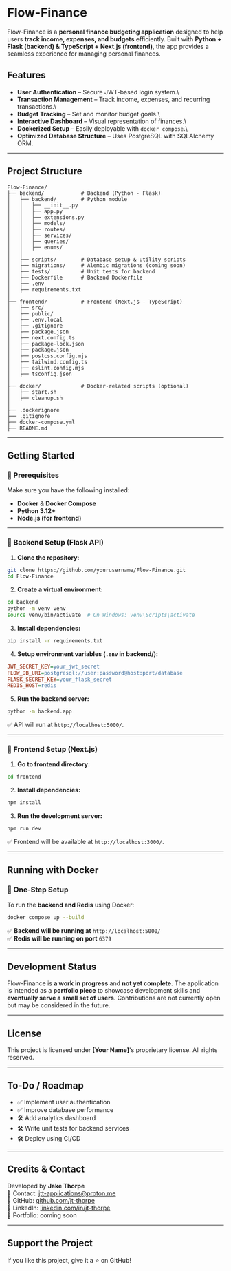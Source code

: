 # Flow-Finance

Flow-Finance is a **personal finance budgeting application** designed to help users **track income, expenses, and budgets** efficiently. Built with **Python + Flask (backend) & TypeScript + Next.js (frontend)**, the app provides a seamless experience for managing personal finances.

## Features

- **User Authentication** – Secure JWT-based login system.\
- **Transaction Management** – Track income, expenses, and recurring transactions.\
- **Budget Tracking** – Set and monitor budget goals.\
- **Interactive Dashboard** – Visual representation of finances.\
- **Dockerized Setup** – Easily deployable with `docker compose`.\
- **Optimized Database Structure** – Uses PostgreSQL with SQLAlchemy ORM.

---

## Project Structure

```
Flow-Finance/
├── backend/            # Backend (Python - Flask)
│   ├── backend/        # Python module
│   │   ├── __init__.py
│   │   ├── app.py
│   │   ├── extensions.py
│   │   ├── models/
│   │   ├── routes/
│   │   ├── services/
│   │   ├── queries/
│   │   ├── enums/
│   │
│   ├── scripts/        # Database setup & utility scripts
│   ├── migrations/     # Alembic migrations (coming soon)
│   ├── tests/          # Unit tests for backend
│   ├── Dockerfile      # Backend Dockerfile
│   ├── .env
│   ├── requirements.txt
│
├── frontend/           # Frontend (Next.js - TypeScript)
│   ├── src/
│   ├── public/
│   ├── .env.local
│   ├── .gitignore
│   ├── package.json
│   ├── next.config.ts
│   ├── package-lock.json
│   ├── package.json
│   ├── postcss.config.mjs
│   ├── tailwind.config.ts
│   ├── eslint.config.mjs
│   ├── tsconfig.json
│
├── docker/             # Docker-related scripts (optional)
│   ├── start.sh
│   ├── cleanup.sh
│
├── .dockerignore
├── .gitignore
├── docker-compose.yml
├── README.md
```

---

## Getting Started

### **🔹 Prerequisites**

Make sure you have the following installed:

- **Docker** & **Docker Compose**
- **Python 3.12+**
- **Node.js (for frontend)**

---

### **🔹 Backend Setup (Flask API)**

1. **Clone the repository:**

```sh
git clone https://github.com/yourusername/Flow-Finance.git
cd Flow-Finance
```

2. **Create a virtual environment:**

```sh
cd backend
python -m venv venv
source venv/bin/activate  # On Windows: venv\Scripts\activate
```

3. **Install dependencies:**

```sh
pip install -r requirements.txt
```

4. **Setup environment variables (****`.env`**** in backend/):**

```ini
JWT_SECRET_KEY=your_jwt_secret
FLOW_DB_URI=postgresql://user:password@host:port/database
FLASK_SECRET_KEY=your_flask_secret
REDIS_HOST=redis
```

5. **Run the backend server:**

```sh
python -m backend.app
```

✅ API will run at `http://localhost:5000/`.

---

### **🔹 Frontend Setup (Next.js)**

1. **Go to frontend directory:**

```sh
cd frontend
```

2. **Install dependencies:**

```sh
npm install
```

3. **Run the development server:**

```sh
npm run dev
```

✅ Frontend will be available at `http://localhost:3000/`.

---

## Running with Docker

### **🔹 One-Step Setup**

To run the **backend and Redis** using Docker:

```sh
docker compose up --build
```

✅ **Backend will be running at** `http://localhost:5000/`\
✅ **Redis will be running on port** `6379`

---

## Development Status

Flow-Finance is **a work in progress** and **not yet complete**. The application is intended as a **portfolio piece** to showcase development skills and **eventually serve a small set of users**. Contributions are not currently open but may be considered in the future.

---

## License

This project is licensed under **[Your Name]**'s proprietary license. All rights reserved.

---

## To-Do / Roadmap

- ✅ Implement user authentication
- ✅ Improve database performance
- 🛠 Add analytics dashboard
- 🛠 Write unit tests for backend services
- 🛠 Deploy using CI/CD

---

## Credits & Contact

Developed by **Jake Thorpe**\
💬 Contact: jtt-applications@proton.me\
🔗 GitHub: [github.com/jt-thorpe](https://github.com/jt-thorpe/)\
🔗 LinkedIn: [linkedin.com/in/jt-thorpe](https://www.linkedin.com/in/jt-thorpe/)\
🔗 Portfolio: coming soon

---

## Support the Project

If you like this project, give it a ⭐ on GitHub!

